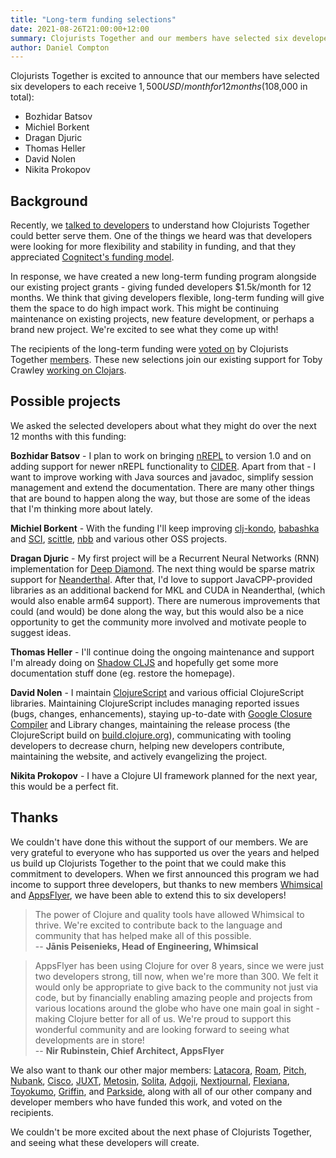 ```yaml
---
title: "Long-term funding selections"
date: 2021-08-26T21:00:00+12:00
summary: Clojurists Together and our members have selected six developers to receive long-term funding.
author: Daniel Compton
---
```


Clojurists Together is excited to announce that our members have selected six developers to each receive $1,500 USD/month for 12 months ($108,000 in total):

* Bozhidar Batsov
* Michiel Borkent
* Dragan Djuric
* Thomas Heller
* David Nolen
* Nikita Prokopov

## Background

Recently, we [talked to developers](/news/long-term-funding-update/) to understand how Clojurists Together could better serve them. One of the things we heard was that developers were looking for more flexibility and stability in funding, and that they appreciated [Cognitect's funding model](https://www.cognitect.com/blog/2020/12/15/sponsoring-open-source-developers).

In response, we have created a new long-term funding program alongside our existing project grants - giving funded developers $1.5k/month for 12 months. We think that giving developers flexible, long-term funding will give them the space to do high impact work. This might be continuing maintenance on existing projects, new feature development, or perhaps a brand new project. We're excited to see what they come up with!

The recipients of the long-term funding were [voted on](/news/long-term-funding-update/) by Clojurists Together [members](/members/). These new selections join our existing support for Toby Crawley [working on Clojars](/news/clojurists-together-is-funding-clojars/).

## Possible projects

We asked the selected developers about what they might do over the next 12 months with this funding:

**Bozhidar Batsov** - I plan to work on bringing [nREPL](https://nrepl.org) to version 1.0 and on adding support for newer nREPL functionality to [CIDER](https://cider.mx). Apart from that - I want to improve working with Java sources and javadoc, simplify session management and extend the documentation. There are many other things that are bound to happen along the way, but those are some of the ideas that I'm thinking more about lately.

**Michiel Borkent** - With the funding I'll keep improving [clj-kondo](https://github.com/clj-kondo/clj-kondo), [babashka](https://github.com/babashka/babashka) and [SCI](https://github.com/borkdude/sci), [scittle](https://github.com/borkdude/scittle), [nbb](https://github.com/borkdude/nbb) and various other OSS projects.

**Dragan Djuric** - My first project will be a Recurrent Neural Networks (RNN) implementation for [Deep Diamond](https://github.com/uncomplicate/deep-diamond). The next thing would be sparse matrix support for [Neanderthal](https://github.com/uncomplicate/neanderthal). After that, I'd love to support JavaCPP-provided libraries as an additional backend for MKL and CUDA in Neanderthal, (which would also enable arm64 support). There are numerous improvements that could (and would) be done along the way, but this would also be a nice opportunity to get the community more involved and motivate people to suggest ideas.

**Thomas Heller** - I'll continue doing the ongoing maintenance and support I'm already doing on [Shadow CLJS](https://github.com/thheller/shadow-cljs) and hopefully get some more documentation stuff done (eg. restore the homepage).

**David Nolen** - I maintain [ClojureScript](https://clojurescript.org) and various official ClojureScript libraries. Maintaining ClojureScript includes managing reported issues (bugs, changes, enhancements), staying up-to-date with [Google Closure Compiler](https://developers.google.com/closure/compiler) and Library changes, maintaining the release process (the ClojureScript build on [build.clojure.org](https://build.clojure.org)), communicating with tooling developers to decrease churn, helping new developers contribute, maintaining the website, and actively evangelizing the project.

**Nikita Prokopov** - I have a Clojure UI framework planned for the next year, this would be a perfect fit.

## Thanks

We couldn't have done this without the support of our members. We are very grateful to everyone who has supported us over the years and helped us build up Clojurists Together to the point that we could make this commitment to developers. When we first announced this program we had income to support three developers, but thanks to new members [Whimsical](https://whimsical.com) and [AppsFlyer](https://www.appsflyer.com), we have been able to extend this to six developers!

> The power of Clojure and quality tools have allowed Whimsical to thrive. We're excited to contribute back to the language and community that has helped make all of this possible.  
> -- **Jānis Peisenieks, Head of Engineering, Whimsical**

> AppsFlyer has been using Clojure for over 8 years, since we were just two developers strong, till now, when we're more than 300. We felt it would only be appropriate to give back to the community not just via code, but by financially enabling amazing people and projects from various locations around the globe who have one main goal in sight - making Clojure better for all of us. We're proud to support this wonderful community and are looking forward to seeing what developments are in store!  
> -- **Nir Rubinstein, Chief Architect, AppsFlyer**

We also want to thank our other major members: [Latacora][latacora-cljtog], [Roam][roam-cljtog], [Pitch][pitch-cljtog], [Nubank][nubank-cljtog], [Cisco][cisco-cljtog], [JUXT][juxt-cljtog], [Metosin][metosin-cljtog], [Solita][solita-cljtog], [Adgoji][adgoji-cljtog], [Nextjournal][nextjournal-cljtog], [Flexiana][flexiana-cljtog], [Toyokumo][toyokumo-cljtog], [Griffin][griffin-cljtog], and [Parkside][parkside-cljtog], along with all of our other company and developer members who have funded this work, and voted on the recipients.

We couldn't be more excited about the next phase of Clojurists Together, and seeing what these developers will create.

[latacora-cljtog]: https://www.latacora.com/
[roam-cljtog]: https://roamresearch.com/
[whimsical-cljtog]: https://www.whimsical.com/
[pitch-cljtog]: https://pitch.io/
[nubank-cljtog]: https://nubank.com.br/
[cisco-cljtog]: https://www.cisco.com/
[appsflyer-cljtog]: https://appsflyer.com/
[juxt-cljtog]: https://juxt.pro
[metosin-cljtog]: https://www.metosin.fi/
[solita-cljtog]: http://www.solita.fi/en
[adgoji-cljtog]: http://www.adgoji.com/
[nextjournal-cljtog]: https://nextjournal.com/
[clubhouse-cljtog]: https://www.clubhouse.io/
[flexiana-cljtog]: https://flexiana.com/
[toyokumo-cljtog]: https://toyokumo.co.jp/
[griffin-cljtog]: https://www.griffin.sh/
[parkside-cljtog]: https://parkside.app
